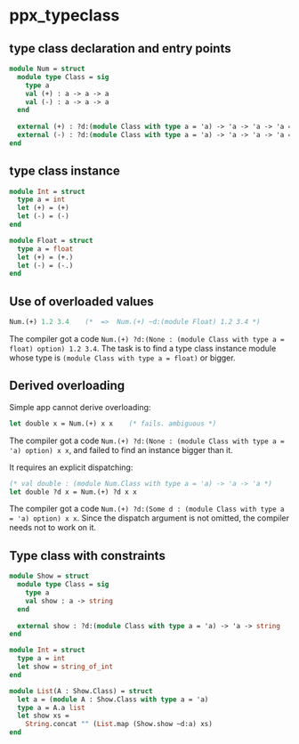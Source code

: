 # ppx_typeclass

## type class declaration and entry points

```ocaml
module Num = struct
  module type Class = sig
    type a 
    val (+) : a -> a -> a
    val (-) : a -> a -> a
  end
  
  external (+) : ?d:(module Class with type a = 'a) -> 'a -> 'a -> 'a = "%OVERLOADED"
  external (-) : ?d:(module Class with type a = 'a) -> 'a -> 'a -> 'a = "%OVERLOADED"
end
```

## type class instance

```ocaml
module Int = struct
  type a = int
  let (+) = (+)
  let (-) = (-)
end

module Float = struct
  type a = float
  let (+) = (+.)
  let (-) = (-.)
end
```

## Use of overloaded values

```ocaml
Num.(+) 1.2 3.4    (*  =>  Num.(+) ~d:(module Float) 1.2 3.4 *)
```

The compiler got a code `Num.(+) ?d:(None : (module Class with type a = float) option) 1.2 3.4`. The task is to find a type class instance module whose type is `(module Class with type a = float)` or bigger.

## Derived overloading

Simple app cannot derive overloading:

```ocaml
let double x = Num.(+) x x    (* fails. ambiguous *)
```

The compiler got a code `Num.(+) ?d:(None : (module Class with type a = 'a) option) x x`, and failed to find an instance bigger than it.

It requires an explicit dispatching:

```ocaml
(* val double : (module Num.Class with type a = 'a) -> 'a -> 'a *)
let double ?d x = Num.(+) ?d x x
```

The compiler got a code `Num.(+) ?d:(Some d : (module Class with type a = 'a) option) x x`. Since the dispatch argument is not omitted, the compiler needs not to work on it.

## Type class with constraints

```ocaml
module Show = struct
  module type Class = sig
    type a
    val show : a -> string
  end
  
  external show : ?d:(module Class with type a = 'a) -> 'a -> string
end
```

```ocaml
module Int = struct
  type a = int
  let show = string_of_int
end
```

```ocaml
module List(A : Show.Class) = struct
  let a = (module A : Show.Class with type a = 'a)
  type a = A.a list
  let show xs =
    String.concat "" (List.map (Show.show ~d:a) xs)
end
```
